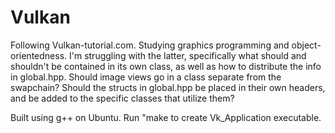 # Vulkan

Following Vulkan-tutorial.com. Studying graphics programming and object-orientedness. I'm struggling with the latter, specifically what should and shouldn't be contained in its own class, as well as how to distribute the info in global.hpp. Should image views go in a class separate from the swapchain? Should the structs in global.hpp be placed in their own headers, and be added to the specific classes that utilize them?

Built using g++ on Ubuntu. Run "make to create Vk_Application executable.
